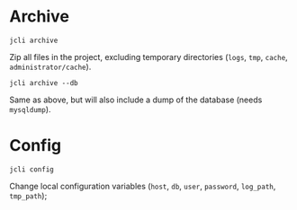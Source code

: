 Archive
===

`jcli archive`

Zip all files in the project, excluding temporary directories (`logs`, `tmp`, `cache`, `administrator/cache`).   

`jcli archive --db`

Same as above, but will also include a dump of the database (needs `mysqldump`).
 
Config
===

`jcli config`

Change local configuration variables (`host`, `db`, `user`, `password`, `log_path`, `tmp_path`);

